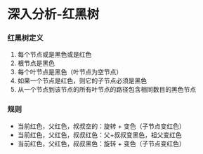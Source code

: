 # 深入分析-红黑树

### 红黑树定义

1. 每个节点或是黑色或是红色
2. 根节点是黑色
3. 每个叶节点是黑色（叶节点为空节点）
4. 如果一个节点是红色，则它的子节点必须是黑色
5. 从一个节点到该节点的所有叶节点的路径包含相同数目的黑色节点

### 规则

- 当前红色，父红色，叔叔空的：旋转 + 变色（子节点变红色）
- 当前红色，父红色，叔叔红色：父+叔叔变黑色，祖父变红色
- 当前红色，父红色，叔叔黑色：旋转 + 变色（子节点变红色）
